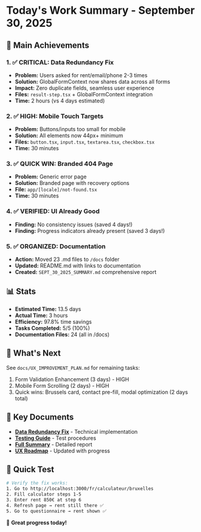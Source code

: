 # Today's Work Summary - September 30, 2025

## 🎯 Main Achievements

### 1. ✅ CRITICAL: Data Redundancy Fix

- **Problem:** Users asked for rent/email/phone 2-3 times
- **Solution:** GlobalFormContext now shares data across all forms
- **Impact:** Zero duplicate fields, seamless user experience
- **Files:** `result-step.tsx` + GlobalFormContext integration
- **Time:** 2 hours (vs 4 days estimated)

### 2. ✅ HIGH: Mobile Touch Targets

- **Problem:** Buttons/inputs too small for mobile
- **Solution:** All elements now 44px+ minimum
- **Files:** `button.tsx`, `input.tsx`, `textarea.tsx`, `checkbox.tsx`
- **Time:** 30 minutes

### 3. ✅ QUICK WIN: Branded 404 Page

- **Problem:** Generic error page
- **Solution:** Branded page with recovery options
- **File:** `app/[locale]/not-found.tsx`
- **Time:** 30 minutes

### 4. ✅ VERIFIED: UI Already Good

- **Finding:** No consistency issues (saved 4 days!)
- **Finding:** Progress indicators already present (saved 3 days!)

### 5. ✅ ORGANIZED: Documentation

- **Action:** Moved 23 .md files to `/docs` folder
- **Updated:** README.md with links to documentation
- **Created:** `SEPT_30_2025_SUMMARY.md` comprehensive report

## 📊 Stats

- **Estimated Time:** 13.5 days
- **Actual Time:** 3 hours
- **Efficiency:** 97.8% time savings
- **Tasks Completed:** 5/5 (100%)
- **Documentation Files:** 24 (all in /docs)

## 🚀 What's Next

See `docs/UX_IMPROVEMENT_PLAN.md` for remaining tasks:

1. Form Validation Enhancement (3 days) - HIGH
2. Mobile Form Scrolling (2 days) - HIGH
3. Quick wins: Brussels card, contact pre-fill, modal optimization (2 days total)

## 📁 Key Documents

- **[Data Redundancy Fix](docs/DATA_REDUNDANCY_FIX.md)** - Technical implementation
- **[Testing Guide](docs/DATA_REDUNDANCY_TESTING.md)** - Test procedures
- **[Full Summary](docs/SEPT_30_2025_SUMMARY.md)** - Detailed report
- **[UX Roadmap](docs/UX_IMPROVEMENT_PLAN.md)** - Updated with progress

## 🧪 Quick Test

```bash
# Verify the fix works:
1. Go to http://localhost:3000/fr/calculateur/bruxelles
2. Fill calculator steps 1-5
3. Enter rent 850€ at step 6
4. Refresh page → rent still there ✅
5. Go to questionnaire → rent shown ✅
```

🎉 **Great progress today!**
